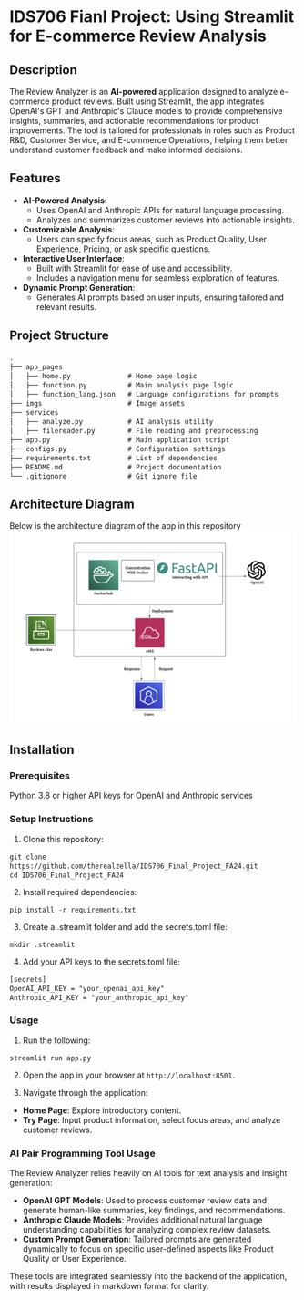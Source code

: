 # IDS706 Fianl Project: Using Streamlit for E-commerce Review Analysis

## Description
The Review Analyzer is an **AI-powered** application designed to analyze e-commerce product reviews. Built using Streamlit, the app integrates OpenAI's GPT and Anthropic's Claude models to provide comprehensive insights, summaries, and actionable recommendations for product improvements. The tool is tailored for professionals in roles such as Product R&D, Customer Service, and E-commerce Operations, helping them better understand customer feedback and make informed decisions.

## Features

- **AI-Powered Analysis**:
  - Uses OpenAI and Anthropic APIs for natural language processing.
  - Analyzes and summarizes customer reviews into actionable insights.
- **Customizable Analysis**:
  - Users can specify focus areas, such as Product Quality, User Experience, Pricing, or ask specific questions.
- **Interactive User Interface**:
  - Built with Streamlit for ease of use and accessibility.
  - Includes a navigation menu for seamless exploration of features.
- **Dynamic Prompt Generation**:
  - Generates AI prompts based on user inputs, ensuring tailored and relevant results.

## Project Structure

```
.
├── app_pages
│   ├── home.py              # Home page logic
│   ├── function.py          # Main analysis page logic
│   ├── function_lang.json   # Language configurations for prompts
├── imgs                     # Image assets
├── services
│   ├── analyze.py           # AI analysis utility
│   ├── filereader.py        # File reading and preprocessing
├── app.py                   # Main application script
├── configs.py               # Configuration settings
├── requirements.txt         # List of dependencies
├── README.md                # Project documentation
└── .gitignore               # Git ignore file
```

## Architecture Diagram
Below is the architecture diagram of the app in this repository
![Screenshot](Screenshot%202024-12-11%20at%2002.25.27.png)

## Installation

### Prerequisites
Python 3.8 or higher
API keys for OpenAI and Anthropic services

### Setup Instructions
1. Clone this repository:
```
git clone https://github.com/therealzella/IDS706_Final_Project_FA24.git
cd IDS706_Final_Project_FA24
```
2. Install required dependencies:
```
pip install -r requirements.txt
```
3. Create a .streamlit folder and add the secrets.toml file:
```
mkdir .streamlit
```
4. Add your API keys to the secrets.toml file:
```
[secrets]
OpenAI_API_KEY = "your_openai_api_key"
Anthropic_API_KEY = "your_anthropic_api_key"
```
### Usage
1. Run the following:
```
streamlit run app.py
```
2. Open the app in your browser at ```http://localhost:8501.```

3. Navigate through the application:
- **Home Page**: Explore introductory content.
- **Try Page**: Input product information, select focus areas, and analyze customer reviews.

### AI Pair Programming Tool Usage

The Review Analyzer relies heavily on AI tools for text analysis and insight generation:
- **OpenAI GPT Models**:
Used to process customer review data and generate human-like summaries, key findings, and recommendations.
- **Anthropic Claude Models**:
Provides additional natural language understanding capabilities for analyzing complex review datasets.
- **Custom Prompt Generation**:
Tailored prompts are generated dynamically to focus on specific user-defined aspects like Product Quality or User Experience.

These tools are integrated seamlessly into the backend of the application, with results displayed in markdown format for clarity.
